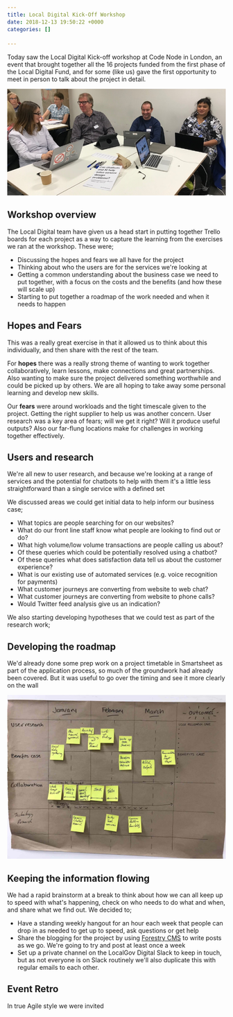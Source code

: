 ```yaml
---
title: Local Digital Kick-Off Workshop
date: 2018-12-13 19:50:22 +0000
categories: []

---
```

Today saw the Local Digital Kick-off workshop at Code Node in London, an event that brought together all the 16 projects funded from the first phase of the Local Digital Fund, and for some (like us) gave the first opportunity to meet in person to talk about the project in detail.

![](/uploads/group.jpg)

## Workshop overview

The Local Digital team have given us a head start in putting together Trello boards for each project as a way to capture the learning from the exercises we ran at the workshop. These were;

* Discussing the hopes and fears we all have for the project
* Thinking about who the users are for the services we're looking at
* Getting a common understanding about the business case we need to put together, with a focus on the costs and the benefits (and how these will scale up)
* Starting to put together a roadmap of the work needed and when it needs to happen

## Hopes and Fears

This was a really great exercise in that it allowed us to think about this individually, and then share with the rest of the team.

For **hopes** there was a really strong theme of wanting to work together collaboratively, learn lessons, make connections and great partnerships. Also wanting to make sure the project delivered something worthwhile and could be picked up by others. We are all hoping to take away some personal learning and develop new skills.

Our **fears** were around workloads and the tight timescale given to the project. Getting the right supplier to help us was another concern. User research was a key area of fears; will we get it right? Will it produce useful outputs? Also our far-flung locations make for challenges in working together effectively.

## Users and research

We're all new to user research, and because we're looking at a range of services and the potential for chatbots to help with them it's a little less straightforward than a single service with a defined set

We discussed areas we could get initial data to help inform our business case;

* What topics are people searching for on our websites?
* What do our front line staff know what people are looking to find out or do?
* What high volume/low volume transactions are people calling us about?
* Of these queries which could be potentially resolved using a chatbot?
* Of these queries what does satisfaction data tell us about the customer experience?
* What is our existing use of automated services (e.g. voice recognition for payments)
* What customer journeys are converting from website to web chat?
* What customer journeys are converting from website to phone calls? 
* Would Twitter feed analysis give us an indication?

We also starting developing hypotheses that we could test as part of the research work;

## Developing the roadmap

We'd already done some prep work on a project timetable in Smartsheet as part of the application process, so much of the groundwork had already been covered. But it was useful to go over the timing and see it more clearly on the wall

![](/uploads/workplan_larger.jpg)

## Keeping the information flowing

We had a rapid brainstorm at a break to think about how we can all keep up to speed with what's happening, check on who needs to do what and when, and share what we find out. We decided to;

* Have a standing weekly hangout for an hour each week that people can drop in as needed to get up to speed, ask questions or get help
* Share the blogging for the project by using [Forestry CMS](https://forestry.io) to write posts as we go. We're going to try and post at least once a week
* Set up a private channel on the LocalGov Digital Slack  to keep in touch, but as not everyone is on Slack routinely we'll also duplicate this with regular emails to each other.

## Event Retro

In true Agile style we were invited